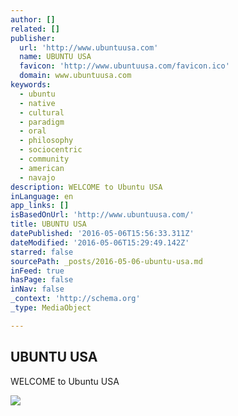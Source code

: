 ```yaml
---
author: []
related: []
publisher:
  url: 'http://www.ubuntuusa.com'
  name: UBUNTU USA
  favicon: 'http://www.ubuntuusa.com/favicon.ico'
  domain: www.ubuntuusa.com
keywords:
  - ubuntu
  - native
  - cultural
  - paradigm
  - oral
  - philosophy
  - sociocentric
  - community
  - american
  - navajo
description: WELCOME to Ubuntu USA
inLanguage: en
app_links: []
isBasedOnUrl: 'http://www.ubuntuusa.com/'
title: UBUNTU USA
datePublished: '2016-05-06T15:56:33.311Z'
dateModified: '2016-05-06T15:29:49.142Z'
starred: false
sourcePath: _posts/2016-05-06-ubuntu-usa.md
inFeed: true
hasPage: false
inNav: false
_context: 'http://schema.org'
_type: MediaObject

---
```

<article style=""><h1>UBUNTU USA</h1><p>WELCOME to Ubuntu USA</p><img src="http://www.ubuntuusa.com/uploads/1/7/2/8/17281530/30184.png?952" /></article>